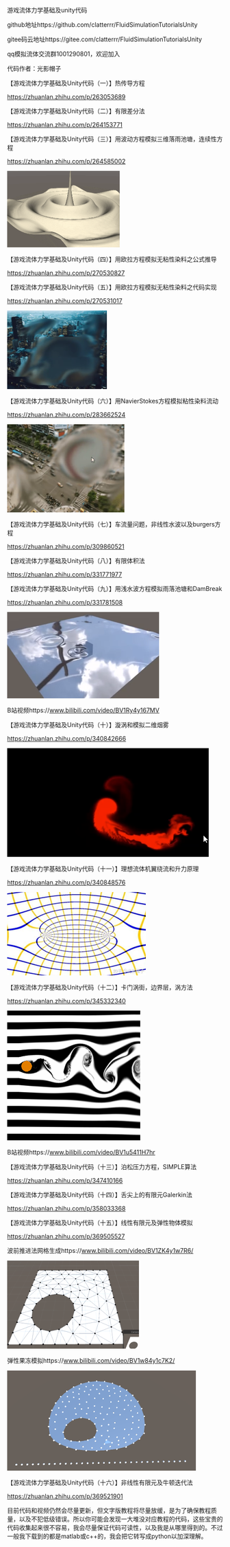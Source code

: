 游戏流体力学基础及unity代码

github地址https://github.com/clatterrr/FluidSimulationTutorialsUnity

gitee码云地址https://gitee.com/clatterrr/FluidSimulationTutorialsUnity

qq模拟流体交流群1001290801，欢迎加入

代码作者：光影帽子

【游戏流体力学基础及Unity代码（一）】热传导方程

https://zhuanlan.zhihu.com/p/263053689

【游戏流体力学基础及Unity代码（二）】有限差分法

https://zhuanlan.zhihu.com/p/264153771

【游戏流体力学基础及Unity代码（三）】用波动方程模拟三维落雨池塘，连续性方程

https://zhuanlan.zhihu.com/p/264585002

![Alt Text](images\ch03WaveEquation.PNG)

【游戏流体力学基础及Unity代码（四）】用欧拉方程模拟无粘性染料之公式推导

https://zhuanlan.zhihu.com/p/270530827

【游戏流体力学基础及Unity代码（五）】用欧拉方程模拟无粘性染料之代码实现

https://zhuanlan.zhihu.com/p/270531017

![Alt Text](images\ch05EulerEquation.png)

【游戏流体力学基础及Unity代码（六）】用NavierStokes方程模拟粘性染料流动

https://zhuanlan.zhihu.com/p/283662524

![Alt Text](images\ch06NavierStokes.png)

【游戏流体力学基础及Unity代码（七）】车流量问题，非线性水波以及burgers方程

https://zhuanlan.zhihu.com/p/309860521

【游戏流体力学基础及Unity代码（八）】有限体积法

https://zhuanlan.zhihu.com/p/331771977

【游戏流体力学基础及Unity代码（九）】用浅水波方程模拟雨落池塘和DamBreak

https://zhuanlan.zhihu.com/p/331781508

![Alt Text](images\ch09ShallowWater.png)

B站视频https://www.bilibili.com/video/BV1Ry4y167MV

【游戏流体力学基础及Unity代码（十）】漩涡和模拟二维烟雾

https://zhuanlan.zhihu.com/p/340842666

![Alt Text](images\ch10smoke2d.png)

【游戏流体力学基础及Unity代码（十一）】理想流体机翼绕流和升力原理

https://zhuanlan.zhihu.com/p/340848576

![Alt Text](images\ch11SourceSink.png)

【游戏流体力学基础及Unity代码（十二）】卡门涡街，边界层，涡方法

https://zhuanlan.zhihu.com/p/345332340

 ![Alt Text](images\ch12VorteXStreet.png)

B站视频https://www.bilibili.com/video/BV1u5411H7hr

【游戏流体力学基础及Unity代码（十三）】泊松压力方程，SIMPLE算法

https://zhuanlan.zhihu.com/p/347410166

【游戏流体力学基础及Unity代码（十四）】舌尖上的有限元Galerkin法

https://zhuanlan.zhihu.com/p/358033368

【游戏流体力学基础及Unity代码（十五）】线性有限元及弹性物体模拟

https://zhuanlan.zhihu.com/p/369505527

波前推进法网格生成https://www.bilibili.com/video/BV1ZK4y1w7R6/

![Alt Text](images/ch15meshgen.png)

弹性果冻模拟https://www.bilibili.com/video/BV1w84y1c7K2/

![Alt Text](images/ch15jelly.png)

【游戏流体力学基础及Unity代码（十六）】非线性有限元及牛顿迭代法

https://zhuanlan.zhihu.com/p/369521901

目前代码和视频仍然会尽量更新，但文字版教程将尽量放缓，是为了确保教程质量，以及不犯低级错误。所以你可能会发现一大堆没对应教程的代码，这些宝贵的代码收集起来很不容易，我会尽量保证代码可读性，以及我是从哪里得到的。不过一般我下载到的都是matlab或c++的，我会把它转写成python以加深理解。